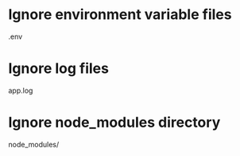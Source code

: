 # Ignore environment variable files
.env

# Ignore log files
app.log

# Ignore node_modules directory
node_modules/